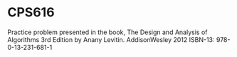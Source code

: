 # CPS616
Practice problem presented in the book, The Design and Analysis of Algorithms 3rd Edition by Anany Levitin. AddisonWesley
2012 ISBN-13: 978-0-13-231-681-1
